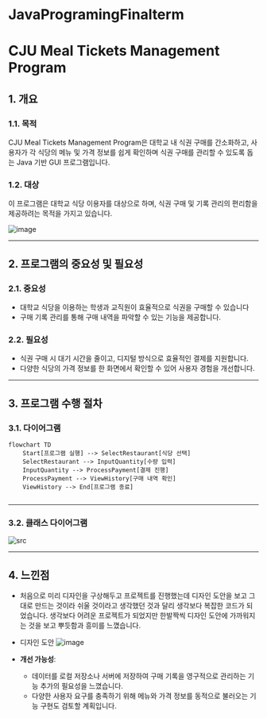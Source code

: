# JavaProgramingFinalterm
# CJU Meal Tickets Management Program

## 1. 개요

### 1.1. 목적
CJU Meal Tickets Management Program은 대학교 내 식권 구매를 간소화하고, 사용자가 각 식당의 메뉴 및 가격 정보를 쉽게 확인하며 식권 구매를 관리할 수 있도록 돕는 Java 기반 GUI 프로그램입니다.

### 1.2. 대상
이 프로그램은 대학교 식당 이용자를 대상으로 하며, 식권 구매 및 기록 관리의 편리함을 제공하려는 목적을 가지고 있습니다.

![image](https://github.com/user-attachments/assets/e357c3df-3a68-4e9a-81de-f0b2b473efa5)


---

## 2. 프로그램의 중요성 및 필요성

### 2.1. 중요성
- 대학교 식당을 이용하는 학생과 교직원이 효율적으로 식권을 구매할 수 있습니다
- 구매 기록 관리를 통해 구매 내역을 파악할 수 있는 기능을 제공합니다.

### 2.2. 필요성
- 식권 구매 시 대기 시간을 줄이고, 디지털 방식으로 효율적인 결제를 지원합니다.
- 다양한 식당의 가격 정보를 한 화면에서 확인할 수 있어 사용자 경험을 개선합니다.

---

## 3. 프로그램 수행 절차

### 3.1. 다이어그램

```mermaid
flowchart TD
    Start[프로그램 실행] --> SelectRestaurant[식당 선택]
    SelectRestaurant --> InputQuantity[수량 입력]
    InputQuantity --> ProcessPayment[결제 진행]
    ProcessPayment --> ViewHistory[구매 내역 확인]
    ViewHistory --> End[프로그램 종료]
    
```

---

### 3.2. 클래스 다이어그램
![src](https://github.com/user-attachments/assets/d4e2b587-2902-4986-8e6c-145b92954f01)

---

## 4. 느낀점
- 처음으로 미리 디자인을 구상해두고 프로젝트를 진행했는데 디자인 도안을 보고 그대로 만드는 것이라 쉬울 것이라고 생각했던 것과 달리 생각보다 복잡한 코드가 되었습니다. 생각보다 어려운 프로젝트가 되었지만 한발짝씩 디자인 도안에 가까워지는 것을 보고 뿌듯함과 흥미를 느꼈습니다. 
- 디자인 도안
![image](https://github.com/user-attachments/assets/eed03479-f8f4-425d-b833-525e35b2b0ef)


- **개선 가능성**:
    - 데이터를 로컬 저장소나 서버에 저장하여 구매 기록을 영구적으로 관리하는 기능 추가의 필요성을 느꼈습니다.
    - 다양한 사용자 요구를 충족하기 위해 메뉴와 가격 정보를 동적으로 불러오는 기능 구현도 검토할 계획입니다.

